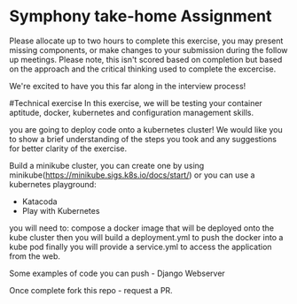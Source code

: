 # Symphony take-home Assignment

Please allocate up to two hours to complete this exercise, you may present missing components, or make changes to your submission during the follow up meetings. Please note, this isn't scored based on completion but based on the approach and the critical thinking used to complete the excercise.

We're excited to have you this far along in the interview process!

#Technical exercise
In this exercise, we will be testing your container aptitude, docker, kubernetes and configuration management skills. 

you are going to deploy code onto a kubernetes cluster! 
We would like you to show a brief understanding of the steps you took and any suggestions for better clarity of the exercise. 

Build a minikube cluster, you can create one by using minikube(https://minikube.sigs.k8s.io/docs/start/) or you can use a kubernetes playground:
- Katacoda
- Play with Kubernetes

you will need to:
compose a docker image that will be deployed onto the kube cluster
then you will build a deployment.yml to push the docker into a kube pod
finally you will provide a service.yml to access the application from the web.


Some examples of code you can push -
Django Webserver

Once complete fork this repo - request a PR. 


